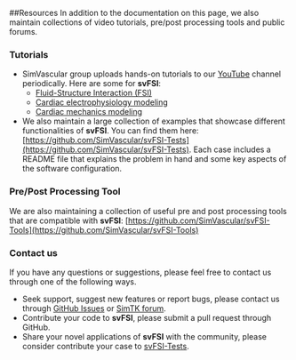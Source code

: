 ##Resources
In addition to the documentation on this page, we also maintain collections of video tutorials, pre/post processing tools and public forums.

### Tutorials
- SimVascular group uploads hands-on tutorials to our [YouTube](https://www.youtube.com/channel/UCT61XgTRqpfb39Hyio9IqGQ) channel periodically. Here are some for **svFSI**:
  - [Fluid-Structure Interaction (FSI)](https://www.youtube.com/watch?v=QIpyThIAD7k)
  - [Cardiac electrophysiology modeling](https://www.youtube.com/watch?v=TCK3SmGwBa8)
  - [Cardiac mechanics modeling](https://www.youtube.com/watch?v=Jm3VSi6Aci8)
- We also maintain a large collection of examples that showcase different functionalities of **svFSI**. You can find them here: [https://github.com/SimVascular/svFSI-Tests](https://github.com/SimVascular/svFSI-Tests). Each case includes a README file that explains the problem in hand and some key aspects of the software configuration.

### Pre/Post Processing Tool
We are also maintaining a collection of useful pre and post processing tools that are compatible with **svFSI**:
[https://github.com/SimVascular/svFSI-Tools](https://github.com/SimVascular/svFSI-Tools)

### Contact us
If you have any questions or suggestions, please feel free to contact us through one of the following ways.

- Seek support, suggest new features or report bugs, please contact us through [GitHub Issues](https://github.com/SimVascular/svFSI/issues) or [SimTK forum](https://simtk.org/plugins/phpBB/indexPhpbb.php?f=188).
- Contribute your code to **svFSI**, please submit a pull request through GitHub.
- Share your novel applications of **svFSI** with the community, please consider contribute your case to [svFSI-Tests](https://github.com/SimVascular/svFSI-Tests).